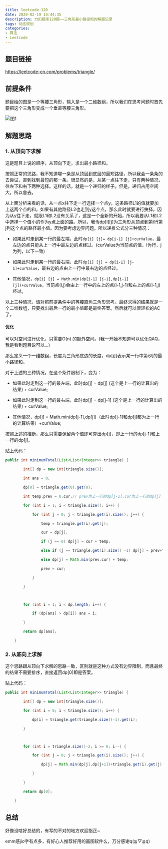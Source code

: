 ```yaml
---
title: leetcode-120
date: 2020-02-19 14:44:35
description: 力扣题库120题——三角形最小路径和的解题记录
tags: 动态规划
categories:
- 算法
- Leetcode
---
```

## 题目链接

https://leetcode-cn.com/problems/triangle/

## 前提条件

题目给的图是一个等腰三角形，输入是一个二维数组，所以我们在思考问题时首先要把这个三角形变成一个垂直等腰三角形。

![图1](/images/2020-02-19-leetcode-120/1.png "转换形式如图")


## 解题思路

### 1. 从顶向下求解

这是题目上说的顺序，从顶向下走，求出最小路径和。

按照正常的思路，我不知道哪一条是从顶层到底层的最短路径，所以我会一条条的去尝试，直到找到最短的那一条。很显然的是，从某一点往下走，只有两种情况，往左下和右下两种选择。这样的话，就是一个递归的样子。但是，递归占用空间大，所以舍去。



从上面分析来看的话，从一点x往下走一行选择一个点y，这条路径L1的值就要加上这两个点的和，如果有其他路径L2也走到y这个点，那么此时就要进行抉择，因为从y往下走，就跟L1和L2没有关系了，这是一个全新的开始，所以我要从L1和L2中选择一个值小的作为y点上面的路。所以，我令dp[i][j]为三角形从顶点到第i行第j列这个点的路径最小值。因为要考虑边界问题，所以递推公式分三种情况：

- 如果此时走到某一行的最左端，此时`dp[i] [j]= dp[i-1] [j]+curValue`，最左边的点只能从上一行中最左边的点经过。(curValue为当前点的值，i为行，j为列，以下一致)

- 如果此时走到某一行的最右端，此时`dp[i] [j] = dp[i-1] [j-1]+curValue`，最右边的点由上一行中最右边的点经过。

- 其他情况，`dp[i] [j] = Math.min(dp[i-1] [j-1],dp[i-1] [j])+curValue`，当前点(i,j)会由上一行中的左上的点(i-1,j-1)和右上的点(i-1,j)经过。



以上三种情况，请对照前提条件中的等腰直角三角形思考。最终求得的结果就是一个二维数组，只要找出最后一行的最小值即是最终答案。然后就可以很轻松的AC了。



#### 优化

可以对空间进行优化，只需要O(n) 的额外空间。(我一开始不知道可以优化QAQ，我是看到题目说可以...)

那么定义一个一维数组，长度为三角形底边的长度，dp[j]]表示某一行中第i列的最小路径和。

对于上述的三种情况，在这个条件限制下，变为：

- 如果此时走到这一行的最左端，此时dp[j] =  dp[j] (这个是上一行的计算出的结果) + curValue;

- 如果此时走到这一行的最右端，此时dp[j] = dp[j-1] (这个是上一行的计算出的结果) + curValue;

- 其他情况，dp[j] = Math.min(dp[j-1],dp[j])（此时dp[j-1]和dp[j]都为上一行的计算结果）+curValue;



按照上述的推断，那么只需要保留两个值即可算出dp[j]，即上一行的dp[j-1]和上一行的dp[j]。

贴上代码：

``` Java
public int minimumTotal(List<List<Integer>> triangle) {

​        int[] dp = new int[triangle.size()];

​        int ans = 0;

​        dp[0] = triangle.get(0).get(0);

​        int temp,prev = 0,cur;// prev为上一行的dp[j-1],cur为上一行的dp[j]

​        for (int i = 1; i < triangle.size(); i++) {

​            for (int j = 0; j < triangle.get(i).size(); j++) {

​                temp = triangle.get(i).get(j);

​                cur = dp[j];

​                if (j == 0) dp[j] = cur + temp;

​                else if (j == triangle.get(i).size() -1) dp[j] = prev+temp;

​                else dp[j] = Math.min(prev,cur) + temp;

​                prev = cur;

​            }

​        }



​        for (int i = 1; i < dp.length; i++) {

​            if (dp[ans] > dp[i]) ans = i;

​        }

​        return dp[ans];

​    }


```

### 2. 从底向上求解

这个思路跟从顶向下求解的思路一致，区别就是这种方式没有边界限制，而且最终的结果不需要排序，直接返回dp[0]即是答案。

贴上代码：

``` Java
public int minimumTotal(List<List<Integer>> triangle) {

​        int[] dp = new int[triangle.size()];

​        for (int i = 0; i < triangle.size(); i++) {

​            dp[i] = triangle.get(triangle.size()-1).get(i);

​        }



​        for (int i = triangle.size()-2; i >= 0; i--) {

​            for (int j = 0; j < triangle.get(i).size(); j++) {

​                dp[j] = Math.min(dp[j],dp[j+1])+triangle.get(i).get(j);

​            }

​        }

​        return dp[0];

​    }


```



## 总结

好像没啥好总结的，有写的不对的地方欢迎指正~

emm感jio字有点多，有好心人推荐好用的画图软件么，万分感谢q(≧▽≦q)